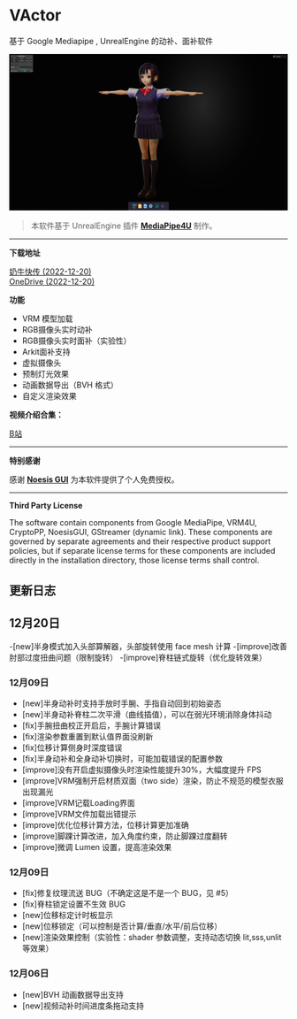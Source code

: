 # VActor 

基于 Google Mediapipe , UnrealEngine 的动补、面补软件   


![screen](./images/screen_snapshot.jpg "screen")

> 本软件基于 UnrealEngine 插件 **[MediaPipe4U](https://github.com/endink/Mediapipe4u-plugin)** 制作。
---

**下载地址**

[奶牛快传 (2022-12-20)](https://cowtransfer.com/s/bab20c9d383c44)   
[OneDrive (2022-12-20)](https://1drv.ms/u/s!AkmROUeQfSBjzWm3q8idvIJpk5KM?e=MiDGkE)


**功能**

- VRM 模型加载
- RGB摄像头实时动补
- RGB摄像头实时面补（实验性）
- Arkit面补支持
- 虚拟摄像头
- 预制灯光效果
- 动画数据导出（BVH 格式）
- 自定义渲染效果

**视频介绍合集：**

[B站](https://space.bilibili.com/481665211/channel/collectiondetail?sid=810148)

---   
**特别感谢**

感谢 **[Noesis GUI](https://www.noesisengine.com/)** 为本软件提供了个人免费授权。

---   
**Third Party License**

The software contain components from Google MediaPipe, VRM4U, CryptoPP, NoesisGUI, GStreamer (dynamic link). These components are governed by separate agreements and their respective product support policies, but if separate license terms for these components are included directly in the installation directory, those license terms shall control.

## 更新日志
## 12月20日
-[new]半身模式加入头部算解器，头部旋转使用 face mesh 计算
-[improve]改善肘部过度扭曲问题（限制旋转）
-[improve]脊柱链式旋转（优化旋转效果）

### 12月09日
- [new]半身动补时支持手放时手腕、手指自动回到初始姿态
- [new]半身动补脊柱二次平滑（曲线插值），可以在弱光环境消除身体抖动
- [fix]手腕扭曲校正开启后，手腕计算错误
- [fix]渲染参数重置到默认值界面没刷新
- [fix]位移计算侧身时深度错误
- [fix]半身动补和全身动补切换时，可能加载错误的配置参数
- [improve]没有开启虚拟摄像头时渲染性能提升30%，大幅度提升 FPS
- [improve]VRM强制开启材质双面（two side）渲染，防止不规范的模型衣服出现漏光
- [improve]VRM记载Loading界面
- [improve]VRM文件加载出错提示
- [improve]优化位移计算方法，位移计算更加准确
- [improve]脚踝计算改进，加入角度约束，防止脚踝过度翻转
- [improve]微调 Lumen 设置，提高渲染效果

### 12月09日
- [fix]修复纹理流送 BUG（不确定这是不是一个 BUG，见 #5）
- [fix]脊柱锁定设置不生效 BUG
- [new]位移标定计时板显示
- [new]位移锁定（可以控制是否计算/垂直/水平/前后位移）
- [new]渲染效果控制（实验性：shader 参数调整，支持动态切换 lit,sss,unlit 等效果）

### 12月06日

- [new]BVH 动画数据导出支持
- [new]视频动补时间进度条拖动支持

